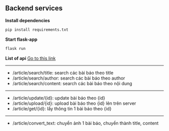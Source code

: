 ## Backend services

**Install dependencies**
```bash
pip install requirements.txt
```

**Start flask-app**
```bash
flask run 
```

**List of api**
[Go to this link](https://www.getpostman.com/collections/371e46d06ccba7418d17)

---
* /article/search/title: search các bài báo theo title
* /article/search/author: search các bài báo theo author
* /article/search/content: search các bài báo theo nội dung

---
* /article/update/{id}: update bài báo theo {id}
* /article/upload/{id}:  upload bài báo theo {id} lên trên server
* /article/get/{id}: lấy thông tin 1 bài báo theo {id}


---
* /article/convert_text: chuyển ảnh 1 bài báo, chuyển thành title, content

